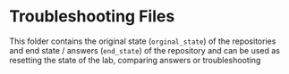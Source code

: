 # Troubleshooting Files

This folder contains the original state (`orginal_state`) of the repositories 
and end state / answers (`end_state`) of the repository and can be used as 
resetting the state of the lab, comparing answers or troubleshooting 